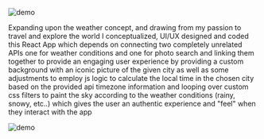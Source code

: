 ![demo](demo1.gif)

Expanding upon the weather concept, and drawing from my passion to travel and explore the world
I conceptualized, UI/UX designed and coded this React App which depends on connecting two completely unrelated APIs
one for weather conditions and one for photo search
and linking them together to provide an engaging user experience 
by providing a custom background with an iconic picture of the given city
as well as some adjustments to employ js logic to calculate the local time in the chosen city 
based on the provided api timezone information
and looping over custom css filters to paint the sky according to the weather conditions 
(rainy, snowy, etc..) which gives the user an authentic experience and "feel" when they interact with the app

![demo](demo2.gif)
